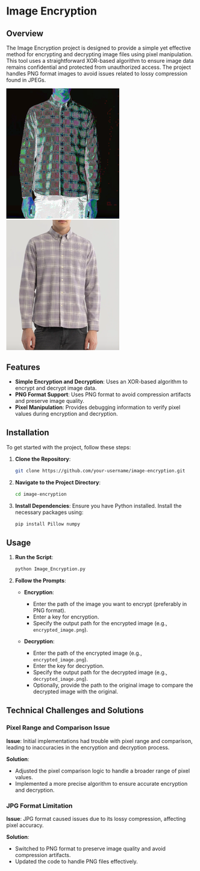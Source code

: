 # Image Encryption

## Overview

The Image Encryption project is designed to provide a simple yet effective method for encrypting and decrypting image files using pixel manipulation. This tool uses a straightforward XOR-based algorithm to ensure image data remains confidential and protected from unauthorized access. The project handles PNG format images to avoid issues related to lossy compression found in JPEGs.


<p float="left">
  <img src="encrypted_Shirt.png" width="300" />
  <img src="decrypted_Shirt.png" width="300" />
</p>


## Features

- **Simple Encryption and Decryption**: Uses an XOR-based algorithm to encrypt and decrypt image data.
- **PNG Format Support**: Uses PNG format to avoid compression artifacts and preserve image quality.
- **Pixel Manipulation**: Provides debugging information to verify pixel values during encryption and decryption.

## Installation

To get started with the project, follow these steps:

1. **Clone the Repository**:
    ```bash
    git clone https://github.com/your-username/image-encryption.git
    ```

2. **Navigate to the Project Directory**:
    ```bash
    cd image-encryption
    ```

3. **Install Dependencies**:
    Ensure you have Python installed. Install the necessary packages using:
    ```bash
    pip install Pillow numpy
    ```

## Usage

1. **Run the Script**:
    ```bash
    python Image_Encryption.py
    ```

2. **Follow the Prompts**:

   - **Encryption**:
     - Enter the path of the image you want to encrypt (preferably in PNG format).
     - Enter a key for encryption.
     - Specify the output path for the encrypted image (e.g., `encrypted_image.png`).

   - **Decryption**:
     - Enter the path of the encrypted image (e.g., `encrypted_image.png`).
     - Enter the key for decryption.
     - Specify the output path for the decrypted image (e.g., `decrypted_image.png`).
     - Optionally, provide the path to the original image to compare the decrypted image with the original.

## Technical Challenges and Solutions

### Pixel Range and Comparison Issue

**Issue**: Initial implementations had trouble with pixel range and comparison, leading to inaccuracies in the encryption and decryption process.

**Solution**:
- Adjusted the pixel comparison logic to handle a broader range of pixel values.
- Implemented a more precise algorithm to ensure accurate encryption and decryption.

### JPG Format Limitation

**Issue**: JPG format caused issues due to its lossy compression, affecting pixel accuracy.

**Solution**:
- Switched to PNG format to preserve image quality and avoid compression artifacts.
- Updated the code to handle PNG files effectively.

